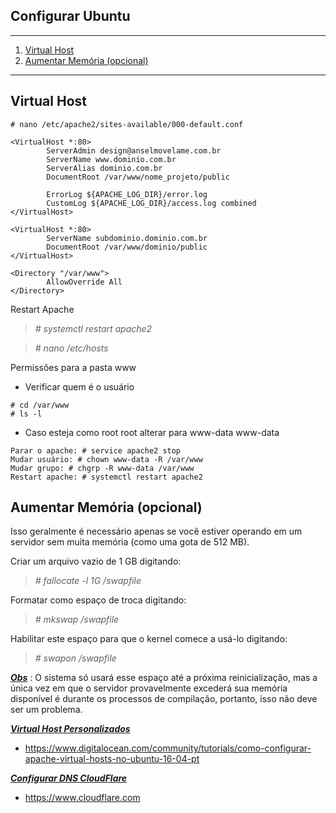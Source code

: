 ## Configurar Ubuntu
*******
 1. [Virtual Host](#virtual-host)
 2. [Aumentar Memória (opcional)](#swap)

*******
<div id='virtual-host'/>

## Virtual Host<br>
```
# nano /etc/apache2/sites-available/000-default.conf

<VirtualHost *:80>
        ServerAdmin design@anselmovelame.com.br
        ServerName www.dominio.com.br
        ServerAlias dominio.com.br
        DocumentRoot /var/www/nome_projeto/public

        ErrorLog ${APACHE_LOG_DIR}/error.log
        CustomLog ${APACHE_LOG_DIR}/access.log combined
</VirtualHost>

<VirtualHost *:80>
        ServerName subdominio.dominio.com.br
        DocumentRoot /var/www/dominio/public
</VirtualHost>

<Directory "/var/www">
        AllowOverride All
</Directory>
```

Restart Apache
>*# systemctl restart apache2*

>*# nano /etc/hosts*

Permissões para a pasta www

 * Verificar quem é o usuário 
``` 
# cd /var/www
# ls -l
```
* Caso esteja como root root alterar para www-data www-data
``` 
Parar o apache: # service apache2 stop
Mudar usuário: # chown www-data -R /var/www
Mudar grupo: # chgrp -R www-data /var/www 
Restart apache: # systemctl restart apache2
``` 

<div id='virtual-host'/>

## Aumentar Memória (opcional)<br>

Isso geralmente é necessário apenas se você estiver operando em um servidor sem muita memória (como uma gota de 512 MB).

Criar um arquivo vazio de 1 GB digitando:
>*# fallocate -l 1G /swapfile*

Formatar como espaço de troca digitando:
>*# mkswap /swapfile*

Habilitar este espaço para que o kernel comece a usá-lo digitando:
>*# swapon /swapfile*

**[*Obs*](#)** : O sistema só usará esse espaço até a próxima reinicialização, mas a única vez em que o servidor provavelmente excederá sua memória disponível é durante os processos de compilação, portanto, isso não deve ser um problema.



**[*Virtual Host Personalizados*](#)**

* https://www.digitalocean.com/community/tutorials/como-configurar-apache-virtual-hosts-no-ubuntu-16-04-pt


**[*Configurar DNS CloudFlare*](#)** 
* https://www.cloudflare.com